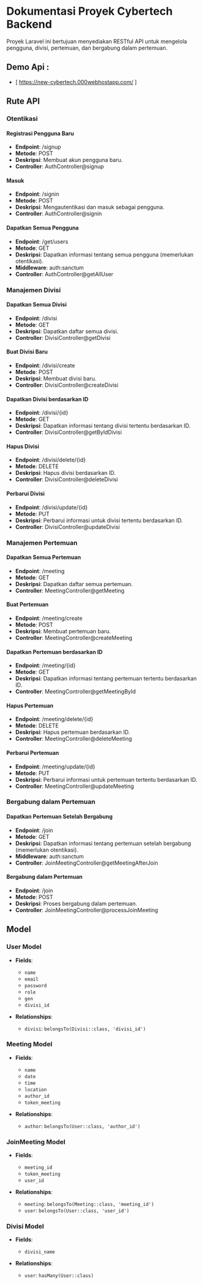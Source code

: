# Dokumentasi Proyek Cybertech Backend

Proyek Laravel ini bertujuan menyediakan RESTful API untuk mengelola pengguna, divisi, pertemuan, dan bergabung dalam pertemuan.

## Demo Api : 
- [ https://new-cybertech.000webhostapp.com/ ]

## Rute API

### Otentikasi

#### Registrasi Pengguna Baru
- **Endpoint**: /signup
- **Metode**: POST
- **Deskripsi**: Membuat akun pengguna baru.
- **Controller**: AuthController@signup

#### Masuk
- **Endpoint**: /signin
- **Metode**: POST
- **Deskripsi**: Mengautentikasi dan masuk sebagai pengguna.
- **Controller**: AuthController@signin

#### Dapatkan Semua Pengguna
- **Endpoint**: /get/users
- **Metode**: GET
- **Deskripsi**: Dapatkan informasi tentang semua pengguna (memerlukan otentikasi).
- **Middleware**: auth:sanctum
- **Controller**: AuthController@getAllUser

### Manajemen Divisi

#### Dapatkan Semua Divisi
- **Endpoint**: /divisi
- **Metode**: GET
- **Deskripsi**: Dapatkan daftar semua divisi.
- **Controller**: DivisiController@getDivisi

#### Buat Divisi Baru
- **Endpoint**: /divisi/create
- **Metode**: POST
- **Deskripsi**: Membuat divisi baru.
- **Controller**: DivisiController@createDivisi

#### Dapatkan Divisi berdasarkan ID
- **Endpoint**: /divisi/{id}
- **Metode**: GET
- **Deskripsi**: Dapatkan informasi tentang divisi tertentu berdasarkan ID.
- **Controller**: DivisiController@getByIdDivisi

#### Hapus Divisi
- **Endpoint**: /divisi/delete/{id}
- **Metode**: DELETE
- **Deskripsi**: Hapus divisi berdasarkan ID.
- **Controller**: DivisiController@deleteDivisi

#### Perbarui Divisi
- **Endpoint**: /divisi/update/{id}
- **Metode**: PUT
- **Deskripsi**: Perbarui informasi untuk divisi tertentu berdasarkan ID.
- **Controller**: DivisiController@updateDivisi

### Manajemen Pertemuan

#### Dapatkan Semua Pertemuan
- **Endpoint**: /meeting
- **Metode**: GET
- **Deskripsi**: Dapatkan daftar semua pertemuan.
- **Controller**: MeetingController@getMeeting

#### Buat Pertemuan
- **Endpoint**: /meeting/create
- **Metode**: POST
- **Deskripsi**: Membuat pertemuan baru.
- **Controller**: MeetingController@createMeeting

#### Dapatkan Pertemuan berdasarkan ID
- **Endpoint**: /meeting/{id}
- **Metode**: GET
- **Deskripsi**: Dapatkan informasi tentang pertemuan tertentu berdasarkan ID.
- **Controller**: MeetingController@getMeetingById

#### Hapus Pertemuan
- **Endpoint**: /meeting/delete/{id}
- **Metode**: DELETE
- **Deskripsi**: Hapus pertemuan berdasarkan ID.
- **Controller**: MeetingController@deleteMeeting

#### Perbarui Pertemuan
- **Endpoint**: /meeting/update/{id}
- **Metode**: PUT
- **Deskripsi**: Perbarui informasi untuk pertemuan tertentu berdasarkan ID.
- **Controller**: MeetingController@updateMeeting

### Bergabung dalam Pertemuan

#### Dapatkan Pertemuan Setelah Bergabung
- **Endpoint**: /join
- **Metode**: GET
- **Deskripsi**: Dapatkan informasi tentang pertemuan setelah bergabung (memerlukan otentikasi).
- **Middleware**: auth:sanctum
- **Controller**: JoinMeetingController@getMeetingAfterJoin

#### Bergabung dalam Pertemuan
- **Endpoint**: /join
- **Metode**: POST
- **Deskripsi**: Proses bergabung dalam pertemuan.
- **Controller**: JoinMeetingController@processJoinMeeting

## Model

### User Model

- **Fields**:
  - `name`
  - `email`
  - `password`
  - `role`
  - `gen`
  - `divisi_id`

- **Relationships**:
  - `divisi`: `belongsTo(Divisi::class, 'divisi_id')`

### Meeting Model

- **Fields**:
  - `name`
  - `date`
  - `time`
  - `location`
  - `author_id`
  - `token_meeting`

- **Relationships**:
  - `author`: `belongsTo(User::class, 'author_id')`

### JoinMeeting Model

- **Fields**:
  - `meeting_id`
  - `token_meeting`
  - `user_id`

- **Relationships**:
  - `meeting`: `belongsTo(Meeting::class, 'meeting_id')`
  - `user`: `belongsTo(User::class, 'user_id')`

### Divisi Model

- **Fields**:
  - `divisi_name`

- **Relationships**:
  - `user`: `hasMany(User::class)`
    
